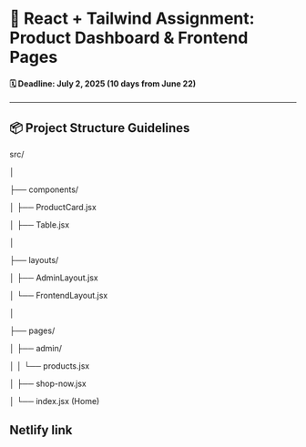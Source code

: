 # 📘 React + Tailwind Assignment: Product Dashboard & Frontend Pages

#### 🗓️ Deadline: July 2, 2025 (10 days from June 22)

---

## 📦 Project Structure Guidelines

src/

│

├── components/

│ ├── ProductCard.jsx

│ ├── Table.jsx

│

├── layouts/

│ ├── AdminLayout.jsx

│ └── FrontendLayout.jsx

│

├── pages/

│ ├── admin/

│ │ └── products.jsx

│ ├── shop-now.jsx

│ └── index.jsx (Home)

## Netlify link
